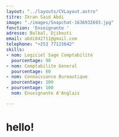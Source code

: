 ```yaml
---
layout: "../layouts/CVLayout.astro"
titre: Ikran Said Abdi
image: "./images/Snapchat-1636932693.jpg"
fonction: 'Enseignante '
adresse: Balbal, Djibouti
email: abdi842711@gmail.com
telephone: "+253 77115642"
skills:
- nom: Logiciel Sage Comptabilité
  pourcentage: 90
- nom: Comptabilite General
  pourcentage: 80
- nom: Connaissance Bureautique
  pourcentage: 100
- pourcentage: 100
  nom: Enseignante d'Anglais

---
```

# hello!